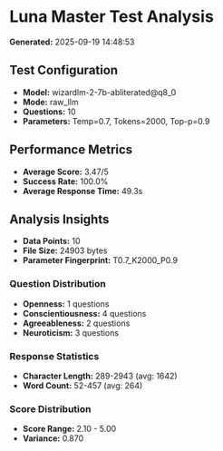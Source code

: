 # Luna Master Test Analysis

**Generated:** 2025-09-19 14:48:53

## Test Configuration
- **Model:** wizardlm-2-7b-abliterated@q8_0
- **Mode:** raw_llm
- **Questions:** 10
- **Parameters:** Temp=0.7, Tokens=2000, Top-p=0.9

## Performance Metrics
- **Average Score:** 3.47/5
- **Success Rate:** 100.0%
- **Average Response Time:** 49.3s

## Analysis Insights
- **Data Points:** 10
- **File Size:** 24903 bytes
- **Parameter Fingerprint:** T0.7_K2000_P0.9

### Question Distribution
- **Openness:** 1 questions
- **Conscientiousness:** 4 questions
- **Agreeableness:** 2 questions
- **Neuroticism:** 3 questions

### Response Statistics
- **Character Length:** 289-2943 (avg: 1642)
- **Word Count:** 52-457 (avg: 264)

### Score Distribution
- **Score Range:** 2.10 - 5.00
- **Variance:** 0.870
